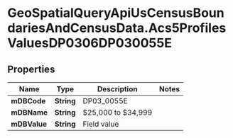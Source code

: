 # GeoSpatialQueryApiUsCensusBoundariesAndCensusData.Acs5ProfilesValuesDP0306DP030055E

## Properties

Name | Type | Description | Notes
------------ | ------------- | ------------- | -------------
**mDBCode** | **String** | DP03_0055E | 
**mDBName** | **String** | $25,000 to $34,999 | 
**mDBValue** | **String** | Field value | 


